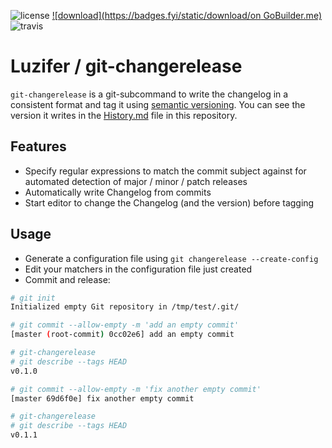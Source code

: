 ![license](https://badges.fyi/github/license/Luzifer/git-changerelease)
[![download](https://badges.fyi/static/download/on GoBuilder.me)](https://gobuilder.me/github.com/Luzifer/git-changerelease)
![travis](https://badges.fyi/travis/Luzifer/git-changerelease)

# Luzifer / git-changerelease

`git-changerelease` is a git-subcommand to write the changelog in a consistent format and tag it using [semantic versioning](http://semver.org/). You can see the version it writes in the [History.md](History.md) file in this repository.

## Features

- Specify regular expressions to match the commit subject against for automated detection of major / minor / patch releases
- Automatically write Changelog from commits
- Start editor to change the Changelog (and the version) before tagging

## Usage

- Generate a configuration file using `git changerelease --create-config`
- Edit your matchers in the configuration file just created
- Commit and release:

```bash
# git init
Initialized empty Git repository in /tmp/test/.git/

# git commit --allow-empty -m 'add an empty commit'
[master (root-commit) 0cc02e6] add an empty commit

# git-changerelease
# git describe --tags HEAD
v0.1.0

# git commit --allow-empty -m 'fix another empty commit'
[master 69d6f0e] fix another empty commit

# git-changerelease
# git describe --tags HEAD
v0.1.1
```
